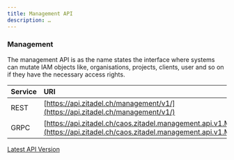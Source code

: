 ```yaml
---
title: Management API
description: …
---
```


### Management

The management API is as the name states the interface where systems can mutate IAM objects like, organisations, projects, clients, user and so on if they have the necessary access rights.

| Service | URI                                                                                                                                                 |
|:--------|:----------------------------------------------------------------------------------------------------------------------------------------------------|
| REST    | [https://api.zitadel.ch/management/v1/](https://api.zitadel.ch/management/v1/)                                                                      |
| GRPC    | [https://api.zitadel.ch/caos.zitadel.management.api.v1.ManagementService/](https://api.zitadel.ch/caos.zitadel.management.api.v1.ManagementService) |

[Latest API Version](https://github.com/caos/zitadel/blob/master/pkg/grpc/management/proto/management.proto)
